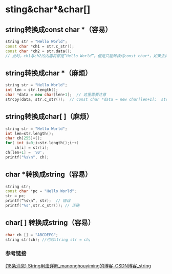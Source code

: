 # sting&char*&char[]

## string转换成const char *（容易）

```cpp
string str = "Hello World";
const char *ch1 = str.c_str();
const char *ch2 = str.data();
// 此时，ch1与ch2的内容将都是”Hello World”。但是只能转换成const char*，如果去掉const编译不能通过。
```

## string转换成char *（麻烦）

```c++
string str = "Hello World";
int len = str.length();
char *data = new char[len+1];  // 这里需要注意
strcpy(data, str.c_str());  // const char *data = new char[len+1];  strcpy(data, str);
```

## string转换成char[ ]（麻烦）

```c++
string str = "Hello World";
int len=str.length();
char ch[255]={};
for( int i=0;i<str.length();i++)
    ch[i] = str[i];
ch[len+1] = '\0';
printf("%s\n", ch);
```

## char *转换成string（容易）

```c++
string str; 
const char *pc = "Hello World"; 
str = pc;
printf(“%s\n”, str);  // 错误
printf("%s",str.c_str()); // 正确
```

## char[ ] 转换成string（容易）

```c++
char ch [] = "ABCDEFG";
string str(ch); //也可string str = ch;
```

### 参考链接

[(18条消息) String用法详解_manonghouyiming的博客-CSDN博客_string](https://blog.csdn.net/manonghouyiming/article/details/79827040)